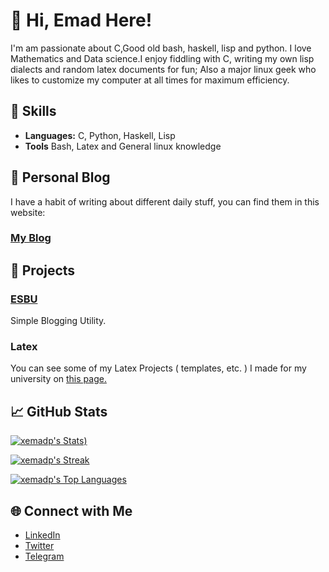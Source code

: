 # 👋 Hi, Emad Here!

I'm am passionate about C,Good old bash, haskell, lisp and python. I love Mathematics and Data science.I enjoy fiddling with C, writing my own lisp dialects and random latex documents for fun; Also a major linux geek who likes to customize my computer at all times for maximum efficiency.

## 💼 Skills

- **Languages:** C, Python, Haskell, Lisp
- **Tools** Bash, Latex and General linux knowledge

## 📖 Personal Blog
I have a habit of writing about different daily stuff, you can find them in this website:
### [My Blog](https://xemadp.github.io/blog)

## 🚀 Projects

### [ESBU](https://github.com/xemadp/esbu)
Simple Blogging Utility.

### Latex
You can see some of my Latex Projects ( templates, etc. ) I made for my university on [this page.](https://github.com/KNTU-awesome/latex-templates/)

## 📈 GitHub Stats

[![xemadp's Stats](https://github-readme-stats.vercel.app/api?username=xemadp&theme=gruvbox&show_icons=true&hide_border=false&count_private=true))](https://github.com/xemadp)


[![xemadp's Streak](https://github-readme-streak-stats.herokuapp.com/?user=xemadp&theme=gruvbox&hide_border=false)](https://github.com/xemadp)


[![xemadp's Top Languages](https://github-readme-stats.vercel.app/api/top-langs/?username=xemadp&theme=gruvbox&show_icons=true&hide_border=false&layout=compact)](https://github.com/xemadp)

## 🌐 Connect with Me

- [LinkedIn](https://www.linkedin.com/in/emadpourhassani/)
- [Twitter](https://x.com/xemadp)
- [Telegram](https://t.me/xemadp)
